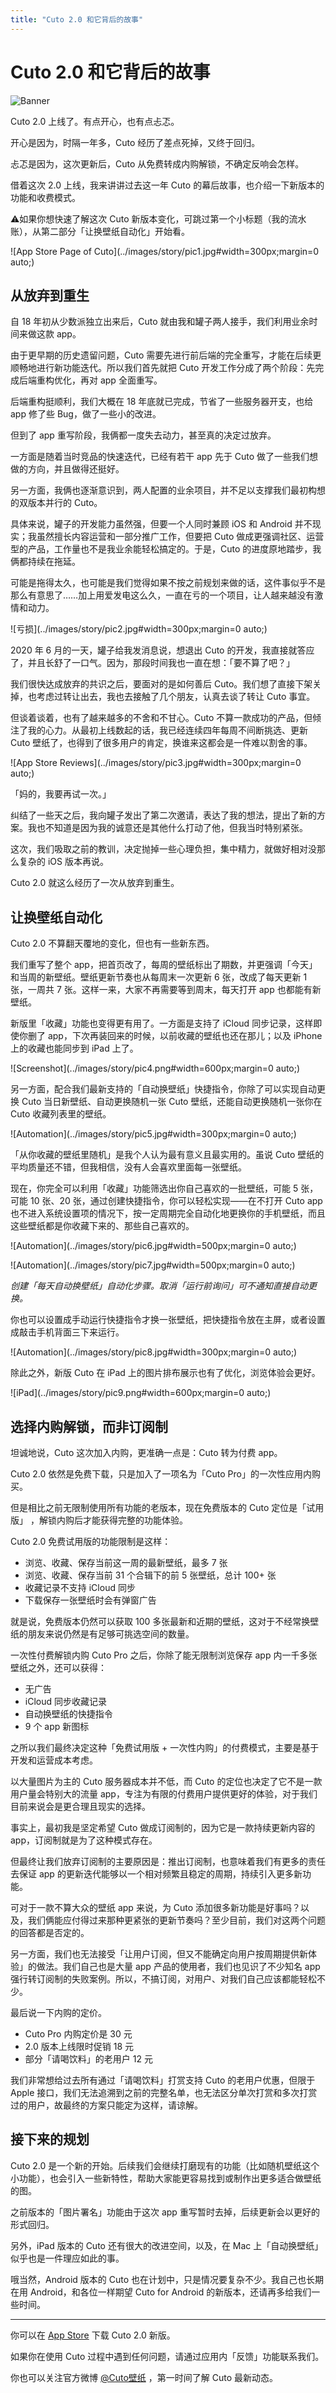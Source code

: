 ```yaml
---
title: "Cuto 2.0 和它背后的故事"
---
```


# Cuto 2.0 和它背后的故事

![Banner](../images/story/banner.jpg#width=100%)

Cuto 2.0 上线了。有点开心，也有点忐忑。

开心是因为，时隔一年多，Cuto 经历了差点死掉，又终于回归。

忐忑是因为，这次更新后，Cuto 从免费转成内购解锁，不确定反响会怎样。

借着这次 2.0 上线，我来讲讲过去这一年 Cuto 的幕后故事，也介绍一下新版本的功能和收费模式。

⚠如果你想快速了解这次 Cuto 新版本变化，可跳过第一个小标题（我的流水账），从第二部分「让换壁纸自动化」开始看。

![App Store Page of Cuto](../images/story/pic1.jpg#width=300px;margin=0 auto;)

## 从放弃到重生

自 18 年初从少数派独立出来后，Cuto 就由我和罐子两人接手，我们利用业余时间来做这款 app。

由于更早期的历史遗留问题，Cuto 需要先进行前后端的完全重写，才能在后续更顺畅地进行新功能迭代。所以我们首先就把 Cuto 开发工作分成了两个阶段：先完成后端重构优化，再对 app 全面重写。

后端重构挺顺利，我们大概在 18 年底就已完成，节省了一些服务器开支，也给 app 修了些 Bug，做了一些小的改进。

但到了 app 重写阶段，我俩都一度失去动力，甚至真的决定过放弃。

一方面是随着当时竞品的快速迭代，已经有若干 app 先于 Cuto 做了一些我们想做的方向，并且做得还挺好。

另一方面，我俩也逐渐意识到，两人配置的业余项目，并不足以支撑我们最初构想的双版本并行的 Cuto。

具体来说，罐子的开发能力虽然强，但要一个人同时兼顾 iOS 和 Android 并不现实；我虽然擅长内容运营和一部分推广工作，但要把 Cuto 做成更强调社区、运营型的产品，工作量也不是我业余能轻松搞定的。于是，Cuto 的进度原地踏步，我俩都持续在拖延。

可能是拖得太久，也可能是我们觉得如果不按之前规划来做的话，这件事似乎不是那么有意思了……加上用爱发电这么久，一直在亏的一个项目，让人越来越没有激情和动力。

![亏损](../images/story/pic2.jpg#width=300px;margin=0 auto;)

2020 年 6 月的一天，罐子给我发消息说，想退出 Cuto 的开发，我直接就答应了，并且长舒了一口气。因为，那段时间我也一直在想：「要不算了吧？」

我们很快达成放弃的共识之后，要面对的是如何善后 Cuto。我们想了直接下架关掉，也考虑过转让出去，我也去接触了几个朋友，认真去谈了转让 Cuto 事宜。

但谈着谈着，也有了越来越多的不舍和不甘心。Cuto 不算一款成功的产品，但倾注了我的心力。从最初上线数起的话，我已经连续四年每周不间断挑选、更新 Cuto 壁纸了，也得到了很多用户的肯定，换谁来这都会是一件难以割舍的事。

![App Store Reviews](../images/story/pic3.jpg#width=300px;margin=0 auto;)

「妈的，我要再试一次。」

纠结了一些天之后，我向罐子发出了第二次邀请，表达了我的想法，提出了新的方案。我也不知道是因为我的诚意还是其他什么打动了他，但我当时特别紧张。

这次，我们吸取之前的教训，决定抛掉一些心理负担，集中精力，就做好相对没那么复杂的 iOS 版本再说。

Cuto 2.0 就这么经历了一次从放弃到重生。


## 让换壁纸自动化

Cuto 2.0 不算翻天覆地的变化，但也有一些新东西。

我们重写了整个 app，把首页改了，每周的壁纸标出了期数，并更强调「今天」和当周的新壁纸。壁纸更新节奏也从每周末一次更新 6 张，改成了每天更新 1 张，一周共 7 张。这样一来，大家不再需要等到周末，每天打开 app 也都能有新壁纸。

新版里「收藏」功能也变得更有用了。一方面是支持了 iCloud 同步记录，这样即使你删了 app，下次再装回来的时候，以前收藏的壁纸也还在那儿；以及 iPhone 上的收藏也能同步到 iPad 上了。

![Screenshot](../images/story/pic4.png#width=600px;margin=0 auto;)


另一方面，配合我们最新支持的「自动换壁纸」快捷指令，你除了可以实现自动更换 Cuto 当日新壁纸、自动更换随机一张 Cuto 壁纸，还能自动更换随机一张你在 Cuto 收藏列表里的壁纸。

![Automation](../images/story/pic5.jpg#width=300px;margin=0 auto;)

「从你收藏的壁纸里随机」是我个人认为最有意义且最实用的。虽说 Cuto 壁纸的平均质量还不错，但我相信，没有人会喜欢里面每一张壁纸。

现在，你完全可以利用「收藏」功能筛选出你自己喜欢的一批壁纸，可能 5 张，可能 10 张、20 张，通过创建快捷指令，你可以轻松实现——在不打开 Cuto app 也不进入系统设置项的情况下，按一定周期完全自动化地更换你的手机壁纸，而且这些壁纸都是你收藏下来的、那些自己喜欢的。

![Automation](../images/story/pic6.jpg#width=500px;margin=0 auto;)

![Automation](../images/story/pic7.jpg#width=500px;margin=0 auto;)

*创建「每天自动换壁纸」自动化步骤。取消「运行前询问」可不通知直接自动更换。*

你也可以设置成手动运行快捷指令才换一张壁纸，把快捷指令放在主屏，或者设置成敲击手机背面三下来运行。

![Automation](../images/story/pic8.jpg#width=300px;margin=0 auto;)

除此之外，新版 Cuto 在 iPad 上的图片排布展示也有了优化，浏览体验会更好。

![iPad](../images/story/pic9.png#width=600px;margin=0 auto;)


## 选择内购解锁，而非订阅制

坦诚地说，Cuto 这次加入内购，更准确一点是：Cuto 转为付费 app。

Cuto 2.0 依然是免费下载，只是加入了一项名为「Cuto Pro」的一次性应用内购买。

但是相比之前无限制使用所有功能的老版本，现在免费版本的 Cuto 定位是「试用版」 ，解锁内购后才能获得完整的功能体验。

Cuto 2.0 免费试用版的功能限制是这样：

- 浏览、收藏、保存当前这一周的最新壁纸，最多 7 张
- 浏览、收藏、保存当前 31 个合辑下的前 5 张壁纸，总计 100+ 张
- 收藏记录不支持 iCloud 同步
- 下载保存一张壁纸时会有弹窗广告

就是说，免费版本仍然可以获取 100 多张最新和近期的壁纸，这对于不经常换壁纸的朋友来说仍然是有足够可挑选空间的数量。

一次性付费解锁内购 Cuto Pro 之后，你除了能无限制浏览保存 app 内一千多张壁纸之外，还可以获得：

- 无广告
- iCloud 同步收藏记录
- 自动换壁纸的快捷指令
- 9 个 app 新图标

之所以我们最终决定这种「免费试用版 + 一次性内购」的付费模式，主要是基于开发和运营成本考虑。

以大量图片为主的 Cuto 服务器成本并不低，而 Cuto 的定位也决定了它不是一款用户量会特别大的流量 app，专注为有限的付费用户提供更好的体验，对于我们目前来说会是更合理且现实的选择。

事实上，最初我是坚定希望 Cuto 做成订阅制的，因为它是一款持续更新内容的 app，订阅制就是为了这种模式存在。

但最终让我们放弃订阅制的主要原因是：推出订阅制，也意味着我们有更多的责任去保证 app 的更新迭代能够以一个相对频繁且稳定的周期，持续引入更多新功能。

可对于一款不算大众的壁纸 app 来说，为 Cuto 添加很多新功能是好事吗？以及，我们俩能应付得过来那种更紧张的更新节奏吗？至少目前，我们对这两个问题的回答都是否定的。

另一方面，我们也无法接受「让用户订阅，但又不能确定向用户按周期提供新体验」的做法。我们自己也是大量 app 产品的使用者，我们也见识了不少知名 app 强行转订阅制的失败案例。所以，不搞订阅，对用户、对我们自己应该都能轻松不少。

最后说一下内购的定价。

- Cuto Pro 内购定价是 30 元
- 2.0 版本上线限时促销 18 元
- 部分「请喝饮料」的老用户 12 元

我们非常想给过去所有通过「请喝饮料」打赏支持 Cuto 的老用户优惠，但限于 Apple 接口，我们无法追溯到之前的完整名单，也无法区分单次打赏和多次打赏过的用户，故最终的方案只能定为这样，请谅解。

## 接下来的规划

Cuto 2.0 是一个新的开始。后续我们会继续打磨现有的功能（比如随机壁纸这个小功能），也会引入一些新特性，帮助大家能更容易找到或制作出更多适合做壁纸的图。

之前版本的「图片署名」功能由于这次 app 重写暂时去掉，后续更新会以更好的形式回归。

另外，iPad 版本的 Cuto 还有很大的改进空间，以及，在 Mac 上「自动换壁纸」似乎也是一件理应如此的事。

哦当然，Android 版本的 Cuto 也在计划中，只是情况要复杂不少。我自己也长期在用 Android，和各位一样期望 Cuto for Android 的新版本，还请再多给我们一些时间。

---

你可以在 [App Store](https://apps.apple.com/cn/app/cuto-%E5%A3%81%E7%BA%B8/id1068086465) 下载 Cuto 2.0 新版。

如果你在使用 Cuto 过程中遇到任何问题，请通过应用内「反馈」功能联系我们。

你也可以关注官方微博 [@Cuto壁纸](https://weibo.com/cutowallpaper) ，第一时间了解 Cuto 最新动态。